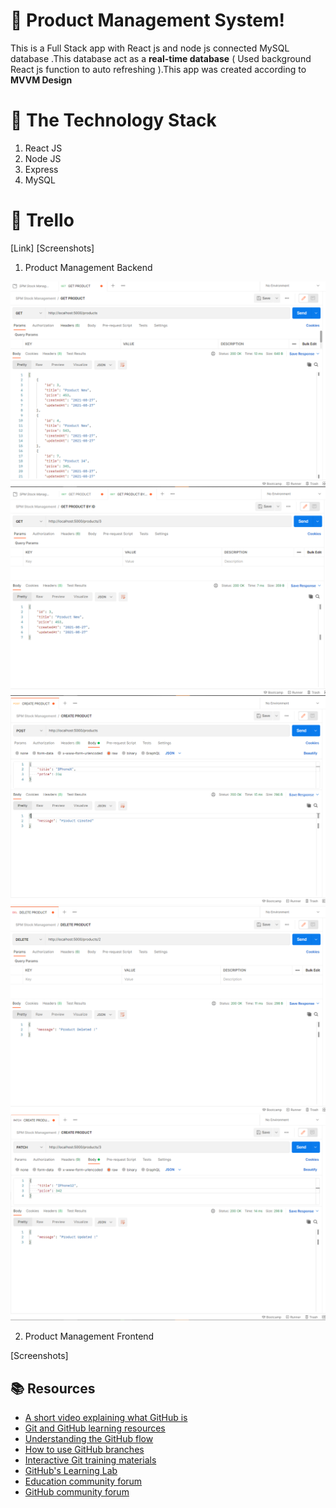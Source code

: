

# :wave: Product Management System!
 
This is a Full Stack app with React js and node js connected MySQL database .This database act as a **real-time database** ( Used background React js function to auto refreshing ).This app was created according to **MVVM Design** 


# 📒 The Technology Stack 
 1. React JS
 2. Node JS
 3. Express
 4. MySQL 

# 🔏  Trello

[Link]
[Screenshots]


1. Product Management  Backend

![Image](Images/1.PNG)
![Image](Images/2.PNG)
![Image](Images/3.PNG)
![Image](Images/4.PNG)
![Image](Images/5.PNG)


2. Product Management  Frontend

[Screenshots]

## 📚  Resources 
* [A short video explaining what GitHub is](https://www.youtube.com/watch?v=w3jLJU7DT5E&feature=youtu.be) 
* [Git and GitHub learning resources](https://docs.github.com/en/github/getting-started-with-github/git-and-github-learning-resources) 
* [Understanding the GitHub flow](https://guides.github.com/introduction/flow/)
* [How to use GitHub branches](https://www.youtube.com/watch?v=H5GJfcp3p4Q&feature=youtu.be)
* [Interactive Git training materials](https://githubtraining.github.io/training-manual/#/01_getting_ready_for_class)
* [GitHub's Learning Lab](https://lab.github.com/)
* [Education community forum](https://education.github.community/)
* [GitHub community forum](https://github.community/)
